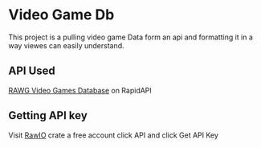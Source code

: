 # Video Game Db

This project is a pulling video game Data form an api and formatting it in a way viewes can easily understand.
## API Used

[RAWG Video Games Database](https://rapidapi.com/accujazz/api/rawg-video-games-database/) on RapidAPI

## Getting API key

Visit [RawIO](https://rawg.io/) crate a free account click API and click Get API Key 
